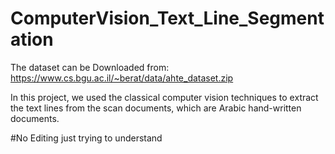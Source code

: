 # ComputerVision_Text_Line_Segmentation

The dataset can be Downloaded from: https://www.cs.bgu.ac.il/~berat/data/ahte_dataset.zip

In this project, we used the classical computer vision techniques to extract the text lines 
from the scan documents, which are Arabic hand-written documents.


#No Editing just trying to understand 
